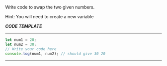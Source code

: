 Write code to swap the two given numbers.

Hint: You will need to create a new variable

***CODE TEMPLATE***
*******************
```js
let num1 = 20;
let num2 = 30;
// Write your code here
console.log(num1, num2); // should give 30 20
```
*********************
